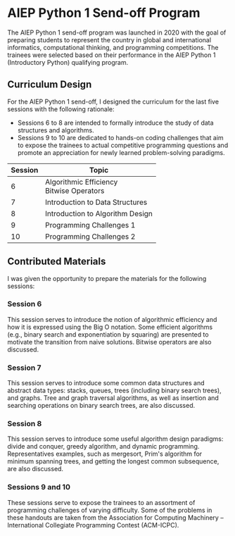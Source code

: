 # AIEP Python 1 Send-off Program
The AIEP Python 1 send-off program was launched in 2020 with the goal of preparing students to represent the country in global and international informatics, computational thinking, and programming competitions. The trainees were selected based on their performance in the AIEP Python 1 (Introductory Python) qualifying program.

## Curriculum Design
For the AIEP Python 1 send-off, I designed the curriculum for the last five sessions with the following rationale:
- Sessions 6 to 8 are intended to formally introduce the study of data structures and algorithms.
- Sessions 9 to 10 are dedicated to hands-on coding challenges that aim to expose the trainees to actual competitive programming questions and promote an appreciation for newly learned problem-solving paradigms.

Session | Topic
-- | --
6 | Algorithmic Efficiency<br>Bitwise Operators
7 | Introduction to Data Structures
8 | Introduction to Algorithm Design
9 | Programming Challenges 1
10 | Programming Challenges 2

## Contributed Materials
I was given the opportunity to prepare the materials for the following sessions:

### Session 6
This session serves to introduce the notion of algorithmic efficiency and how it is expressed using the Big O notation. Some efficient algorithms (e.g., binary search and exponentiation by squaring) are presented to motivate the transition from naive solutions. Bitwise operators are also discussed.

### Session 7
This session serves to introduce some common data structures and abstract data types: stacks, queues, trees (including binary search trees), and graphs. Tree and graph traversal algorithms, as well as insertion and searching operations on binary search trees, are also discussed.

### Session 8
This session serves to introduce some useful algorithm design paradigms: divide and conquer, greedy algorithm, and dynamic programming. Representatives examples, such as mergesort, Prim's algorithm for minimum spanning trees, and getting the longest common subsequence, are also discussed.

### Sessions 9 and 10
These sessions serve to expose the trainees to an assortment of programming challenges of varying difficulty. Some of the problems in these handouts are taken from the Association for Computing Machinery – International Collegiate Programming Contest (ACM-ICPC).
